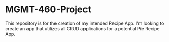 # MGMT-460-Project
This repository is for the creation of my intended Recipe App. I'm looking to create an app that utilizes all CRUD applications for a potential Pie Recipe App. 
